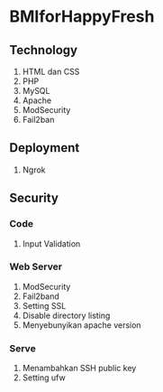 # BMIforHappyFresh

## Technology
1. HTML dan CSS
2. PHP
3. MySQL
4. Apache
5. ModSecurity
6. Fail2ban

## Deployment
1. Ngrok

## Security
### Code
1. Input Validation
### Web Server
1. ModSecurity
2. Fail2band
3. Setting SSL
4. Disable directory listing
5. Menyebunyikan apache version
### Serve
1. Menambahkan SSH public key
2. Setting ufw


















